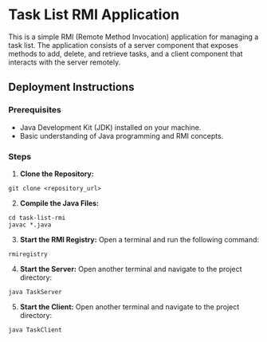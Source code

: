 # Task List RMI Application

This is a simple RMI (Remote Method Invocation) application for managing a task list. The application consists of a server component that exposes methods to add, delete, and retrieve tasks, and a client component that interacts with the server remotely.

## Deployment Instructions

### Prerequisites
- Java Development Kit (JDK) installed on your machine.
- Basic understanding of Java programming and RMI concepts.

### Steps

1. **Clone the Repository:**
```console
git clone <repository_url>
```

2. **Compile the Java Files:**
```console
cd task-list-rmi
javac *.java
```

3. **Start the RMI Registry:**
Open a terminal and run the following command:
```console
rmiregistry
```

4. **Start the Server:**
Open another terminal and navigate to the project directory:
```console
java TaskServer
```

5. **Start the Client:**
Open another terminal and navigate to the project directory:
```console
java TaskClient
```

